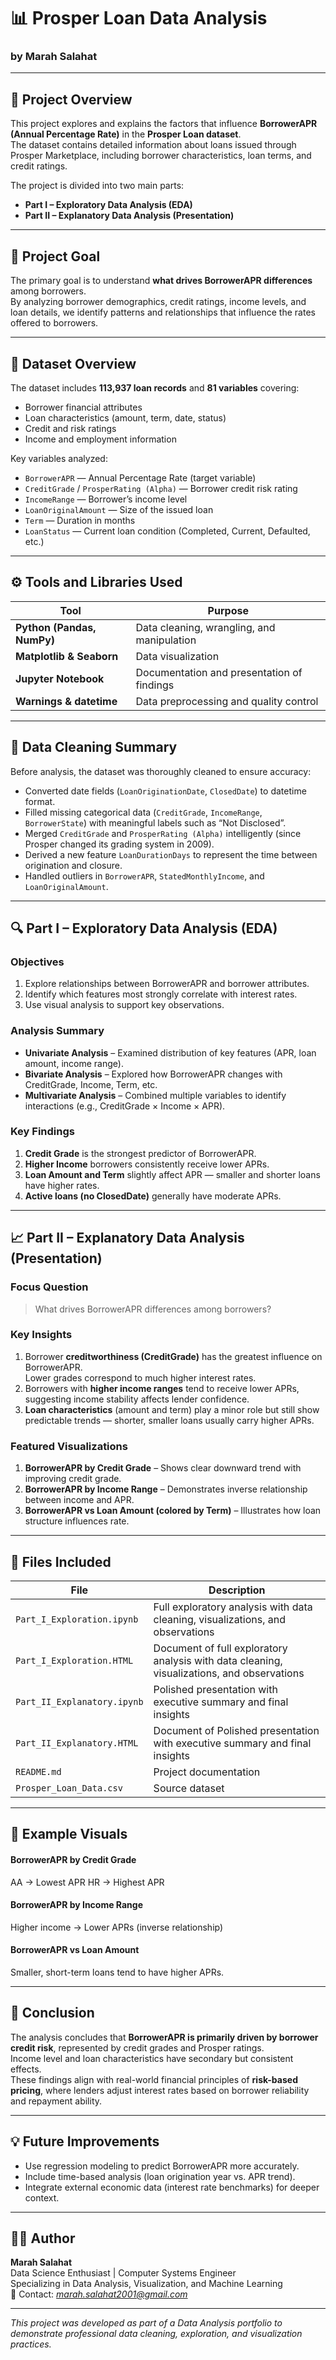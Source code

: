 # 📊 Prosper Loan Data Analysis

### **by Marah Salahat**

---

## 🧠 Project Overview

This project explores and explains the factors that influence **BorrowerAPR (Annual Percentage Rate)** in the **Prosper Loan dataset**.  
The dataset contains detailed information about loans issued through Prosper Marketplace, including borrower characteristics, loan terms, and credit ratings.

The project is divided into two main parts:

- **Part I – Exploratory Data Analysis (EDA)**
- **Part II – Explanatory Data Analysis (Presentation)**

---

## 🎯 Project Goal

The primary goal is to understand **what drives BorrowerAPR differences** among borrowers.  
By analyzing borrower demographics, credit ratings, income levels, and loan details, we identify patterns and relationships that influence the rates offered to borrowers.

---

## 🧩 Dataset Overview

The dataset includes **113,937 loan records** and **81 variables** covering:
- Borrower financial attributes  
- Loan characteristics (amount, term, date, status)  
- Credit and risk ratings  
- Income and employment information  

Key variables analyzed:
- `BorrowerAPR` — Annual Percentage Rate (target variable)
- `CreditGrade` / `ProsperRating (Alpha)` — Borrower credit risk rating
- `IncomeRange` — Borrower’s income level
- `LoanOriginalAmount` — Size of the issued loan
- `Term` — Duration in months
- `LoanStatus` — Current loan condition (Completed, Current, Defaulted, etc.)

---

## ⚙️ Tools and Libraries Used

| Tool | Purpose |
|------|----------|
| **Python (Pandas, NumPy)** | Data cleaning, wrangling, and manipulation |
| **Matplotlib & Seaborn** | Data visualization |
| **Jupyter Notebook** | Documentation and presentation of findings |
| **Warnings & datetime** | Data preprocessing and quality control |

---

## 🧼 Data Cleaning Summary

Before analysis, the dataset was thoroughly cleaned to ensure accuracy:
- Converted date fields (`LoanOriginationDate`, `ClosedDate`) to datetime format.
- Filled missing categorical data (`CreditGrade`, `IncomeRange`, `BorrowerState`) with meaningful labels such as “Not Disclosed”.
- Merged `CreditGrade` and `ProsperRating (Alpha)` intelligently (since Prosper changed its grading system in 2009).
- Derived a new feature `LoanDurationDays` to represent the time between origination and closure.
- Handled outliers in `BorrowerAPR`, `StatedMonthlyIncome`, and `LoanOriginalAmount`.

---

## 🔍 Part I – Exploratory Data Analysis (EDA)

### Objectives
1. Explore relationships between BorrowerAPR and borrower attributes.
2. Identify which features most strongly correlate with interest rates.
3. Use visual analysis to support key observations.

### Analysis Summary
- **Univariate Analysis** – Examined distribution of key features (APR, loan amount, income range).
- **Bivariate Analysis** – Explored how BorrowerAPR changes with CreditGrade, Income, Term, etc.
- **Multivariate Analysis** – Combined multiple variables to identify interactions (e.g., CreditGrade × Income × APR).

### Key Findings
1. **Credit Grade** is the strongest predictor of BorrowerAPR.
2. **Higher Income** borrowers consistently receive lower APRs.
3. **Loan Amount and Term** slightly affect APR — smaller and shorter loans have higher rates.
4. **Active loans (no ClosedDate)** generally have moderate APRs.

---

## 📈 Part II – Explanatory Data Analysis (Presentation)

### Focus Question
> What drives BorrowerAPR differences among borrowers?

### Key Insights
1. Borrower **creditworthiness (CreditGrade)** has the greatest influence on BorrowerAPR.  
   Lower grades correspond to much higher interest rates.
2. Borrowers with **higher income ranges** tend to receive lower APRs, suggesting income stability affects lender confidence.
3. **Loan characteristics** (amount and term) play a minor role but still show predictable trends — shorter, smaller loans usually carry higher APRs.

### Featured Visualizations
1. **BorrowerAPR by Credit Grade** – Shows clear downward trend with improving credit grade.  
2. **BorrowerAPR by Income Range** – Demonstrates inverse relationship between income and APR.  
3. **BorrowerAPR vs Loan Amount (colored by Term)** – Illustrates how loan structure influences rate.

---

## 🧾 Files Included

| File | Description |
|------|--------------|
| `Part_I_Exploration.ipynb` | Full exploratory analysis with data cleaning, visualizations, and observations |
| `Part_I_Exploration.HTML` | Document of full exploratory analysis with data cleaning, visualizations, and observations |
| `Part_II_Explanatory.ipynb` | Polished presentation with executive summary and final insights |
| `Part_II_Explanatory.HTML` | Document of Polished presentation with executive summary and final insights |
| `README.md` | Project documentation |
| `Prosper_Loan_Data.csv`  | Source dataset |

---

## 🧮 Example Visuals

#### BorrowerAPR by Credit Grade
AA → Lowest APR
HR → Highest APR

#### BorrowerAPR by Income Range
Higher income → Lower APRs (inverse relationship)

#### BorrowerAPR vs Loan Amount
Smaller, short-term loans tend to have higher APRs.


---

## 🏁 Conclusion

The analysis concludes that **BorrowerAPR is primarily driven by borrower credit risk**, represented by credit grades and Prosper ratings.  
Income level and loan characteristics have secondary but consistent effects.  
These findings align with real-world financial principles of **risk-based pricing**, where lenders adjust interest rates based on borrower reliability and repayment ability.

---

## 💡 Future Improvements
- Use regression modeling to predict BorrowerAPR more accurately.
- Include time-based analysis (loan origination year vs. APR trend).
- Integrate external economic data (interest rate benchmarks) for deeper context.

---

## 🙋‍♀️ Author
**Marah Salahat**  
Data Science Enthusiast | Computer Systems Engineer  
Specializing in Data Analysis, Visualization, and Machine Learning  
📧 Contact: *marah.salahat2001@gmail.com*

---

*This project was developed as part of a Data Analysis portfolio to demonstrate professional data cleaning, exploration, and visualization practices.*
